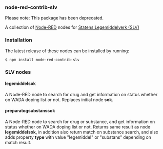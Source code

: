 <html><body>
<h3>node-red-contrib-slv</h3>

Please note: This package has been deprecated.

A collection of <a target="_blank" href="http://nodered.org/">Node-RED</a> nodes for
<a target="_blank" href="https://legemiddelverket.no/">Statens Legemiddelverk (SLV)</a>

### Installation

The latest release of these nodes can be installed by running:

    $ npm install node-red-contrib-slv


### SLV nodes

<h4>legemiddelsok</h4>
A Node-RED node to search for drug and get information on status whether on WADA doping list or not.
Replaces initial node <strong>sok</strong>.

<h4>preparatogsubstanssok</h4>
A Node-RED node to search for drug or substance, and get information on status whether on WADA doping list or not.
Returns same result as node <strong>legemiddelsok</strong>, in addition also return match on substance search,
and also adds property <strong>type</strong> with value "legemiddel" or "substans" depending on match result.

</body></html>
